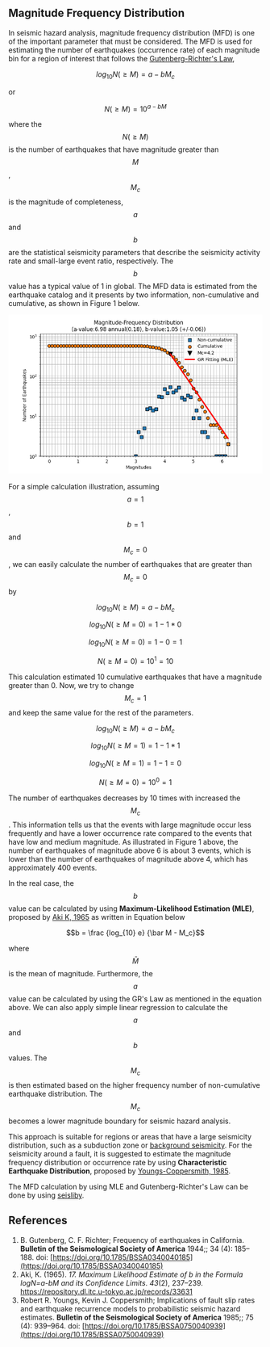 ﻿---
tags: Seismic-Hazard
---
## Magnitude Frequency Distribution

In seismic hazard analysis, magnitude frequency distribution (MFD) is one of the important parameter that must be considered. The MFD is used for estimating the number of earthquakes (occurrence rate) of each magnitude bin for a region of interest that follows the [Gutenberg-Richter's Law](https://pubs.geoscienceworld.org/ssa/bssa/article-abstract/34/4/185/101140/Frequency-of-earthquakes-in-California?redirectedFrom=fulltext),

$$ log_{10} N (\ge M) = a - bM_c$$

or

$$ N (\ge M) = 10^{a - bM}$$

where the $$ N (\ge M) $$ is the number of earthquakes that have magnitude greater than $$ M $$, $$ M_c $$ is the magnitude of completeness, $$ a $$ and $$ b $$ are the statistical seismicity parameters that describe the seismicity activity rate and small-large event ratio, respectively. The $$ b $$ value has a typical value of 1 in global. The MFD data is estimated from the earthquake catalog and it presents by two information, non-cumulative and cumulative, as shown in Figure 1 below.

![mfd](https://raw.githubusercontent.com/auliakhalqillah/auliakhalqillah.github.io/refs/heads/main/imgs/MFD_1999.png)

For a simple calculation illustration, assuming $$ a = 1 $$, $$ b = 1 $$ and $$ M_c = 0 $$, we can easily calculate the number of earthquakes that are greater than $$ M_c = 0 $$ by

$$ log_{10} N (\ge M) = a - bM_c$$

$$ log_{10} N (\ge M=0) = 1 - 1 * 0$$

$$ log_{10} N (\ge M=0) = 1 - 0 = 1$$

$$ N (\ge M=0) = 10^1 = 10$$

This calculation estimated 10 cumulative earthquakes that have a magnitude greater than 0. Now, we try to change $$ M_c = 1 $$ and keep the same value for the rest of the parameters.

$$ log_{10} N (\ge M) = a - bM_c$$

$$ log_{10} N (\ge M=1) = 1 - 1 * 1$$

$$ log_{10} N (\ge M=1) = 1 - 1 = 0$$

$$ N (\ge M=0) = 10^0 = 1$$

The number of earthquakes decreases by 10 times with increased the $$ M_c $$. This information tells us that the events with large magnitude occur less frequently and have a lower occurrence rate compared to the events that have low and medium magnitude. As illustrated in Figure 1 above, the number of earthquakes of magnitude above 6 is about 3 events, which is lower than the number of earthquakes of magnitude above 4, which has approximately 400 events.

In the real case, the $$ b $$ value can be calculated by using **Maximum-Likelihood Estimation (MLE)**, proposed by [Aki K, 1965](https://repository.dl.itc.u-tokyo.ac.jp/record/33631/files/ji0432001.pdf) as written in Equation below

$$b = \frac {log_{10} e} {\bar M - M_c}$$

where $$ \bar M $$ is the mean of magnitude. Furthermore, the $$ a $$ value can be calculated by using the GR's Law as mentioned in the equation above. We can also apply simple linear regression to calculate the $$ a $$ and $$ b $$ values. The $$ M_c $$ is then estimated based on the higher frequency number of non-cumulative earthquake distribution. The $$ M_c $$ becomes a lower magnitude boundary for seismic hazard analysis.

This approach is suitable for regions or areas that have a large seismicity distribution, such as a subduction zone or [background seismicity](https://pubs.geoscienceworld.org/ssa/bssa/article-abstract/74/5/1743/118670/Background-seismicity-rates-and-precursory-seismic?redirectedFrom=PDF). For the seismicity around a fault, it is suggested to estimate the magnitude frequency distribution or occurrence rate by using **Characteristic Earthquake Distribution**, proposed by [Youngs-Coppersmith, 1985](https://pubs.geoscienceworld.org/ssa/bssa/article-abstract/75/4/939/118730/Implications-of-fault-slip-rates-and-earthquake?redirectedFrom=fulltext).

The MFD calculation by using MLE and Gutenberg-Richter's Law can be done by using [seisliby](https://github.com/auliakhalqillah/seislibpy).

## References

1. B. Gutenberg, C. F. Richter; Frequency of earthquakes in California. __Bulletin of the Seismological Society of America__ 1944;; 34 (4): 185–188. doi: [https://doi.org/10.1785/BSSA0340040185](https://doi.org/10.1785/BSSA0340040185)
2. Aki, K. (1965). _17. Maximum Likelihood Estimate of b in the Formula logN=a-bM and its Confidence Limits_. _43_(2), 237–239. https://repository.dl.itc.u-tokyo.ac.jp/records/33631
3. Robert R. Youngs, Kevin J. Coppersmith; Implications of fault slip rates and earthquake recurrence models to probabilistic seismic hazard estimates. __Bulletin of the Seismological Society of America__ 1985;; 75 (4): 939–964. doi: [https://doi.org/10.1785/BSSA0750040939](https://doi.org/10.1785/BSSA0750040939)
